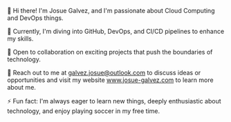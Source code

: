 👋 Hi there! I'm Josue Galvez, and I'm passionate about Cloud Computing and DevOps things.

🌱 Currently, I'm diving into GitHub, DevOps, and CI/CD pipelines to enhance my skills.

💼 Open to collaboration on exciting projects that push the boundaries of technology.

📧 Reach out to me at galvez.josue@outlook.com to discuss ideas or opportunities and visit my website www.josue-galvez.com to learn more about me.

⚡ Fun fact: I'm always eager to learn new things, deeply enthusiastic about technology, and enjoy playing soccer in my free time.
